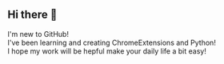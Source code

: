 ## Hi there 👋

I'm new to GitHub!  
I've been learning and creating ChromeExtensions and Python!  
I hope my work will be hepful make your daily life a bit easy!
<!--
**Yohey-mk/Yohey-mk** is a ✨ _special_ ✨ repository because its `README.md` (this file) appears on your GitHub profile.

Here are some ideas to get you started:

- 🔭 I’m currently working on ...
- 🌱 I’m currently learning ...
- 👯 I’m looking to collaborate on ...
- 🤔 I’m looking for help with ...
- 💬 Ask me about ...
- 📫 How to reach me: ...
- 😄 Pronouns: ...
- ⚡ Fun fact: ...
-->
